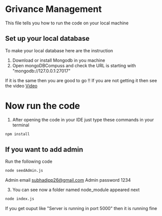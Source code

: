 # Grivance Management
This file tells you how to run the code on your local machine

## Set up your local database

To make your local database here are the instruction

1) Download or install Mongodb in you machine
2) Open mongoDBCompuss and check the URL is starting with "mongodb://127.0.0.1:27017"

If it is the same then you are good to go !!
If you are not getting it then see the video [Video](https://www.youtube.com/watch?v=gB6WLkSrtJk)

# Now run the code

1) After opening the code in your IDE just type these commands in your terminal
```bash
npm install
```

## If you want to add admin 
Run the following code 
```bash
node seedAdmin.js
```
Admin email subhadipp26@gmail.com
Admin password 1234
   
3) You can see now a folder named node_module appeared next

```bash
node index.js
```

If you get ouput like "Server is running in port 5000" then it is running fine